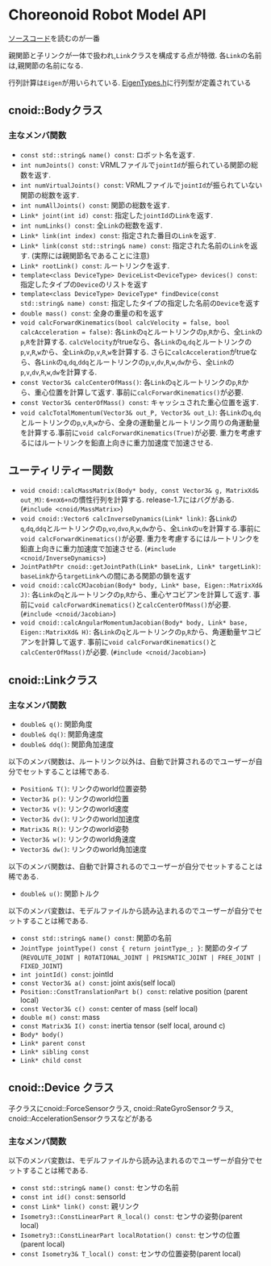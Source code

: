 # Choreonoid Robot Model API

[ソースコード](https://github.com/choreonoid/choreonoid/tree/master/src/Body)を読むのが一番

親関節と子リンクが一体で扱われ,`Link`クラスを構成する点が特徴. 各`Link`の名前は,親関節の名前になる.

行列計算は`Eigen`が用いられている. [EigenTypes.h](https://github.com/choreonoid/choreonoid/blob/master/src/Util/EigenTypes.h)に行列型が定義されている

## cnoid::Bodyクラス
### 主なメンバ関数
- `const std::string& name() const`: ロボット名を返す.
- `int numJoints() const`: VRMLファイルで`jointId`が振られている関節の総数を返す.
- `int numVirtualJoints() const`: VRMLファイルで`jointId`が振られていない関節の総数を返す.
- `int numAllJoints() const`: 関節の総数を返す.
- `Link* joint(int id) const`: 指定した`jointId`の`Link`を返す.
- `int numLinks() const`: 全`Link`の総数を返す.
- `Link* link(int index) const`: 指定された番目の`Link`を返す.
- `Link* link(const std::string& name) const`: 指定された名前の`Link`を返す. (実際には親関節名であることに注意)
- `Link* rootLink() const`: ルートリンクを返す.
- `template<class DeviceType> DeviceList<DeviceType> devices() const`: 指定したタイプの`Device`のリストを返す
- `template<class DeviceType> DeviceType* findDevice(const std::string& name) const`: 指定したタイプの指定した名前の`Device`を返す
- `double mass() const`: 全身の重量の和を返す
- `void calcForwardKinematics(bool calcVelocity = false, bool calcAcceleration = false)`: 各`Link`の`q`とルートリンクの`p`,`R`から、全`Link`の`p`,`R`を計算する. `calcVelocity`がtrueなら、各`Link`の`q`,`dq`とルートリンクの`p`,`v`,`R`,`w`から、全`Link`の`p`,`v`,`R`,`w`を計算する. さらに`calcAcceleration`がtrueなら、各`Link`の`q`,`dq`,`ddq`とルートリンクの`p`,`v`,`dv`,`R`,`w`,`dw`から、全`Link`の`p`,`v`,`dv`,`R`,`w`,`dw`を計算する.
- `const Vector3& calcCenterOfMass()`: 各`Link`の`q`とルートリンクの`p`,`R`から、重心位置を計算して返す. 事前に`calcForwardKinematics()`が必要.
- `const Vector3& centerOfMass() const`: キャッシュされた重心位置を返す.
- `void calcTotalMomentum(Vector3& out_P, Vector3& out_L)`: 各`Link`の`q`,`dq`とルートリンクの`p`,`v`,`R`,`w`から、全身の運動量とルートリンク周りの角運動量を計算する.事前に`void calcForwardKinematics(True)`が必要. 重力を考慮するにはルートリンクを鉛直上向きに重力加速度で加速させる.

## ユーティリティー関数
- `void cnoid::calcMassMatrix(Body* body, const Vector3& g, MatrixXd& out_M)`: `6+n`x`6+n`の慣性行列を計算する. release-1.7にはバグがある. (`#include <cnoid/MassMatrix>`)
- `void cnoid::Vector6 calcInverseDynamics(Link* link)`: 各`Link`の`q`,`dq`,`ddq`とルートリンクの`p`,`vo`,`dvo`,`R`,`w`,`dw`から、全`Link`の`u`を計算する.事前に`void calcForwardKinematics()`が必要. 重力を考慮するにはルートリンクを鉛直上向きに重力加速度で加速させる. (`#include <cnoid/InverseDynamics>`)
- `JointPathPtr cnoid::getJointPath(Link* baseLink, Link* targetLink)`: `baseLink`から`targetLink`への間にある関節の鎖を返す
- `void cnoid::calcCMJacobian(Body* body, Link* base, Eigen::MatrixXd& J)`: 各`Link`の`q`とルートリンクの`p`,`R`から、重心ヤコビアンを計算して返す. 事前に`void calcForwardKinematics()`と`calcCenterOfMass()`が必要. (`#include <cnoid/Jacobian>`)
- `void cnoid::calcAngularMomentumJacobian(Body* body, Link* base, Eigen::MatrixXd& H)`: 各`Link`の`q`とルートリンクの`p`,`R`から、角運動量ヤコビアンを計算して返す. 事前に`void calcForwardKinematics()`と`calcCenterOfMass()`が必要. (`#include <cnoid/Jacobian>`)

## cnoid::Linkクラス
### 主なメンバ関数
- `double& q()`: 関節角度
- `double& dq()`: 関節角速度
- `double& ddq()`: 関節角加速度

以下のメンバ関数は、ルートリンク以外は、自動で計算されるのでユーザーが自分でセットすることは稀である.
- `Position& T()`: リンクのworld位置姿勢
- `Vector3& p()`: リンクのworld位置
- `Vector3& v()`: リンクのworld速度
- `Vector3& dv()`: リンクのworld加速度
- `Matrix3& R()`: リンクのworld姿勢
- `Vector3& w()`: リンクのworld角速度
- `Vector3& dw()`: リンクのworld角加速度

以下のメンバ関数は、自動で計算されるのでユーザーが自分でセットすることは稀である.
- `double& u()`: 関節トルク

以下のメンバ変数は、モデルファイルから読み込まれるのでユーザーが自分でセットすることは稀である.
- `const std::string& name() const`: 関節の名前
- `JointType jointType() const { return jointType_; }`: 関節のタイプ(`REVOLUTE_JOINT | ROTATIONAL_JOINT | PRISMATIC_JOINT | FREE_JOINT | FIXED_JOINT`)
- `int jointId() const`: jointId
- `const Vector3& a() const`: joint axis(self local)
- `Position::ConstTranslationPart b() const`: relative position (parent local)
- `const Vector3& c() const`: center of mass (self local)
- `double m() const`: mass
- `const Matrix3& I() const`: inertia tensor (self local, around c)
- `Body* body()`
- `Link* parent const`
- `Link* sibling const`
- `Link* child const`

## cnoid::Device クラス
子クラスにcnoid::ForceSensorクラス, cnoid::RateGyroSensorクラス, cnoid::AccelerationSensorクラスなどがある
### 主なメンバ関数
以下のメンバ変数は、モデルファイルから読み込まれるのでユーザーが自分でセットすることは稀である.
- `const std::string& name() const`: センサの名前
- `const int id() const`: sensorId
- `const Link* link() const`: 親リンク
- `Isometry3::ConstLinearPart R_local() const`: センサの姿勢(parent local)
- `Isometry3::ConstLinearPart localRotation() const`: センサの位置(parent local)
- `const Isometry3& T_local() const`: センサの位置姿勢(parent local)
